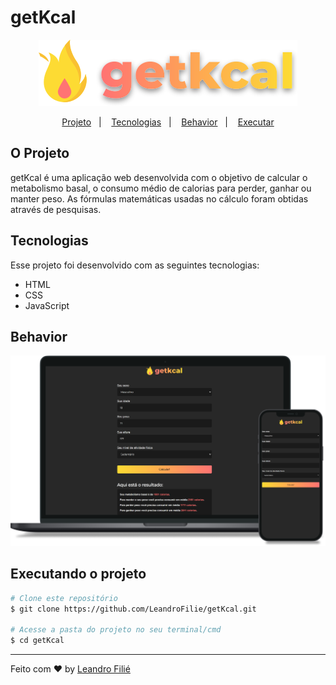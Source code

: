 # getKcal 

<p align="center">
  <img src="./assets/images/logo.svg" />
</p>
<p align="center">
  <a href="#o-projeto">Projeto</a>&nbsp;&nbsp;&nbsp;|&nbsp;&nbsp;&nbsp;
  <a href="#tecnologias">Tecnologias</a>&nbsp;&nbsp;&nbsp;|&nbsp;&nbsp;&nbsp;
  <a href="#Behavior">Behavior</a>&nbsp;&nbsp;&nbsp;|&nbsp;&nbsp;&nbsp;
  <a href="#executando-o-projeto">Executar</a>
</p>

## O Projeto
getKcal é uma aplicação web desenvolvida com o objetivo de calcular o metabolismo basal, o consumo médio de calorias para perder, ganhar ou manter peso. As fórmulas matemáticas usadas no cálculo foram obtidas através de pesquisas.

## Tecnologias

Esse projeto foi desenvolvido com as seguintes tecnologias:

- HTML
- CSS
- JavaScript

## Behavior
<img src=".github/mockup.png" />

## Executando o projeto

```bash
# Clone este repositório
$ git clone https://github.com/LeandroFilie/getKcal.git

# Acesse a pasta do projeto no seu terminal/cmd
$ cd getKcal
```

---

Feito com :heart: by [Leandro Filié](https://github.com/LeandroFilie)
